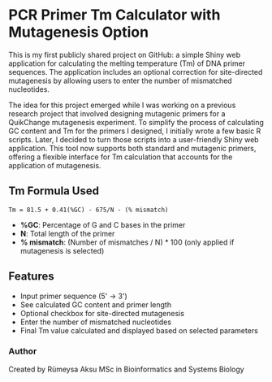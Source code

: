 # PCR Primer Tm Calculator with Mutagenesis Option

This is my first publicly shared project on GitHub: a simple Shiny web application for calculating the melting temperature (Tm) of DNA primer sequences. The application includes an optional correction for site-directed mutagenesis by allowing users to enter the number of mismatched nucleotides.

The idea for this project emerged while I was working on a previous research project that involved designing mutagenic primers for a QuikChange mutagenesis experiment. To simplify the process of calculating GC content and Tm for the primers I designed, I initially wrote a few basic R scripts. Later, I decided to turn those scripts into a user-friendly Shiny web application. This tool now supports both standard and mutagenic primers, offering a flexible interface for Tm calculation that accounts for the application of mutagenesis.

## Tm Formula Used

```
Tm = 81.5 + 0.41(%GC) - 675/N - (% mismatch)
```

- **%GC**: Percentage of G and C bases in the primer  
- **N**: Total length of the primer  
- **% mismatch**: (Number of mismatches / N) * 100 (only applied if mutagenesis is selected)

## Features

- Input primer sequence (5' → 3')
- See calculated GC content and primer length
- Optional checkbox for site-directed mutagenesis
- Enter the number of mismatched nucleotides
- Final Tm value calculated and displayed based on selected parameters

### Author

Created by Rümeysa Aksu  MSc in Bioinformatics and Systems Biology


